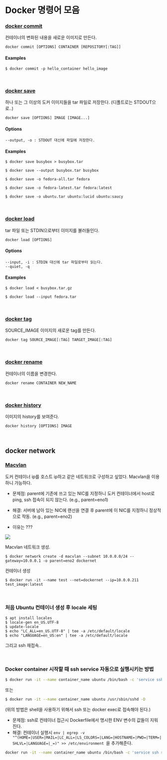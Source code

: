 # Docker 명령어 모음

### [docker commit](https://docs.docker.com/engine/reference/commandline/commit/)

컨테이너의 변화된 내용을 새로운 이미지로 만든다.

```shell
docker commit [OPTIONS] CONTAINER [REPOSITORY[:TAG]]
```

#### Examples

```shell
$ docker commit -p hello_container hello_image
```

</br>

### [docker save](https://docs.docker.com/engine/reference/commandline/save/)

하나 또는 그 이상의 도커 이미지들을 tar 파일로 저장한다. (디폴트로는 STDOUT으로..)

```shell
docker save [OPTIONS] IMAGE [IMAGE...]
```

#### Options

```
--output, -o : STDOUT 대신에 파일에 저장한다.
```

#### Examples

```shell
$ docker save busybox > busybox.tar

$ docker save --output busybox.tar busybox

$ docker save -o fedora-all.tar fedora

$ docker save -o fedora-latest.tar fedora:latest

$ docker save -o ubuntu.tar ubuntu:lucid ubuntu:saucy
```

</br>

### [docker load](https://docs.docker.com/engine/reference/commandline/load/)

tar 파일 또는 STDIN으로부터 이미지를 불러들인다.

```shell
docker load [OPTIONS]
```

#### Options

```
--input, -i : STDIN 대신에 tar 파일로부터 읽는다.
--quiet, -q
```

#### Examples

```shell
$ docker load < busybox.tar.gz

$ docker load --input fedora.tar
```

</br>

### [docker tag](https://docs.docker.com/engine/reference/commandline/tag/)

SOURCE_IMAGE 이미지의 새로운 tag를 만든다.

```shell
docker tag SOURCE_IMAGE[:TAG] TARGET_IMAGE[:TAG]
```

</br>

### [docker rename](https://docs.docker.com/engine/reference/commandline/rename/)

컨테이너의 이름을 변경한다.

```shell
docker rename CONTAINER NEW_NAME
```

</br>

### [docker history](https://docs.docker.com/engine/reference/commandline/history/)

이미지의 history를 보여준다.

```shell
docker history [OPTIONS] IMAGE
```

</br>

## docker network

### [Macvlan](https://docs.docker.com/engine/userguide/networking/get-started-macvlan/)

도커 컨테이너 ip를 호스트 ip하고 같은 네트워크로 구성하고 싶었다. Macvlan을 이용하니 가능하다.

- 문제점: parent에 기존에 쓰고 있는 NIC를 지정하니 도커 컨테이너에서 host로 ping, ssh 접속이 되지 않는다. (e.g., parent=eno1)

- 해결: 서버에 남아 있는 NIC에 랜선을 연결 후 parent에 이 NIC를 지정하니 정상적으로 작동. (e.g., parent=eno2)

- 이유는 ???

![](https://docs.docker.com/engine/userguide/networking/images/macvlan_bridge_simple.svg)

Macvlan 네트워크 생성.

```shell
$ docker network create -d macvlan --subnet 10.0.0.0/24 --gateway=10.0.0.1 -o parent=eno2 dockernet
```

컨테이너 생성

```shell
$ docker run -it --name test --net=dockernet --ip=10.0.0.211 test_image:latest
```

</br>

### 처음 Ubuntu 컨테이너 생성 후 locale 세팅

```shell
$ apt install locales
$ locale-gen en_US.UTF-8
$ update-locale
$ echo "LC_ALL=en_US.UTF-8" | tee -a /etc/default/locale
$ echo "LANGUAGE=en_US:en" | tee -a /etc/default/locale
```

그리고 ssh 재접속..

</br>

### Docker container 시작할 때 ssh service 자동으로 실행시키는 방법

```bash
$ docker run -it --name container_name ubuntu /bin/bash -c 'service ssh start && /bin/bash'
```

또는

```bash
$ docker run -it --name container_name ubuntu /usr/sbin/sshd -D
```

(위의 방법은 shell을 사용하기 위해서 ssh 또는 docker exec로 접속해야 된다.)

- 문제점: ssh로 컨테이너 접근시 Dockerfile에서 명시한 ENV 변수의 값들이 지워진다.
- 해결: 컨테이너 실행시 `env | egrep -v "^(HOME=|USER=|MAIL=|LC_ALL=|LS_COLORS=|LANG=|HOSTNAME=|PWD=|TERM=|SHLVL=|LANGUAGE=|_=)" >> /etc/environment `을 추가해준다.

```bash
docker run -it --name container_name ubuntu /bin/bash -c 'service ssh start && env | egrep -v "^(HOME=|USER=|MAIL=|LC_ALL=|LS_COLORS=|LANG=|HOSTNAME=|PWD=|TERM=|SHLVL=|LANGUAGE=|_=)" >> /etc/environment && /bin/bash'
```
